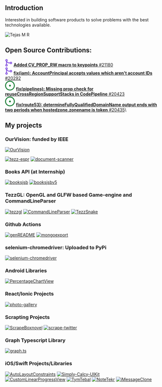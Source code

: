 ## Introduction

Interested in building software products to solve problems with the best technologies available.

<p>
  <img align="center" src="https://github-readme-stats.vercel.app/api?username=tezz-io&count_private=true&show_icons=true&border_radius=20" alt="Tejas M R" />
</p>

## Open Source Contributions:

![merged](svgexport-75-cropped.svg) [**Added CV_PROP_RW macro to keypoints** #21180](https://github.com/opencv/opencv/pull/21180)\
![merged](svgexport-75-cropped.svg) [**fix(iam): AccountPrincipal accepts values which aren't account IDs** #20292](https://github.com/aws/aws-cdk/pull/20292)\
![open](svgexport-25-cropped.svg) [**fix(pipelines): Missing prop check for reuseCrossRegionSupportStacks in CodePipeline** #20423](https://github.com/aws/aws-cdk/pull/20423)\
![open](svgexport-25-cropped.svg) [**fix(route53): determineFullyQualifiedDomainName output ends with two periods when hostedzone.zonename is token** #20435](https://github.com/aws/aws-cdk/pull/20435)\

## My projects

### OurVision: funded by IEEE

[![OurVision](https://github-readme-stats.vercel.app/api/pin/?username=tejas1904&repo=OurVision)](https://github.com/tejas1904/OurVision)

[![tezz-espr](https://github-readme-stats.vercel.app/api/pin/?username=tezz-io&repo=tezz-espr)](https://github.com/tezz-io/tezz-espr)
[![document-scanner](https://github-readme-stats.vercel.app/api/pin/?username=tezz-io&repo=document-scanner)](https://github.com/tezz-io/document-scanner)

### Books API (at Internship)

[![booksjsb](https://github-readme-stats.vercel.app/api/pin/?username=tezz-io&repo=booksjsb)](https://github.com/tezz-io/booksjsb)
[![booksjsbv5](https://github-readme-stats.vercel.app/api/pin/?username=tezz-io&repo=booksjsbv5)](https://github.com/tezz-io/booksjsbv5)

### TezzGL: OpenGL and GLFW based Game-engine and CommandLineParser

[![tezzgl](https://github-readme-stats.vercel.app/api/pin/?username=tezz-io&repo=tezzgl)](https://github.com/tezz-io/tezzgl)
[![CommandLineParser](https://github-readme-stats.vercel.app/api/pin/?username=tezz-io&repo=CommandLineParser)](https://github.com/tezz-io/CommandLineParser)
[![TezzSnake](https://github-readme-stats.vercel.app/api/pin/?username=tezz-io&repo=TezzSnake)](https://github.com/tezz-io/TezzSnake)

### Github Actions

[![genREADME](https://github-readme-stats.vercel.app/api/pin/?username=tezz-io&repo=genREADME)](https://github.com/tezz-io/genREADME)
[![mongoexport](https://github-readme-stats.vercel.app/api/pin/?username=tezz-io&repo=mongoexport)](https://github.com/tezz-io/mongoexport)

### selenium-chromedriver: Uploaded to PyPi

[![selenium-chromedriver](https://github-readme-stats.vercel.app/api/pin/?username=tezz-io&repo=selenium-chromedriver)](https://github.com/tezz-io/selenium-chromedriver)

### Android Libraries

[![PercentageChartView](https://github-readme-stats.vercel.app/api/pin/?username=tezz-io&repo=PercentageChartView)](https://github.com/tezz-io/PercentageChartView)

### React/Ionic Projects

[![photo-gallery](https://github-readme-stats.vercel.app/api/pin/?username=tezz-io&repo=photo-gallery)](https://github.com/tezz-io/photo-gallery)

### Scrapting Projects

[![ScrapeBoxnovel](https://github-readme-stats.vercel.app/api/pin/?username=tezz-io&repo=ScrapeBoxnovel)](https://github.com/tezz-io/ScrapeBoxnovel)
[![scrape-twitter](https://github-readme-stats.vercel.app/api/pin/?username=tezz-io&repo=scrape-twitter)](https://github.com/tezz-io/scrape-twitter)

### Graph Typescript Library

[![graph.ts](https://github-readme-stats.vercel.app/api/pin/?username=tezz-io&repo=graph.ts)](https://github.com/tezz-io/graph.ts)

### iOS/Swift Projects/Libraries

[![AutoLayoutConstraints](https://github-readme-stats.vercel.app/api/pin/?username=tezz-io&repo=AutoLayoutConstraints)](https://github.com/tezz-io/AutoLayoutConstraints)
[![Simply-Calcy-UIKit](https://github-readme-stats.vercel.app/api/pin/?username=tezz-io&repo=Simply-Calcy-UIKit)](https://github.com/tezz-io/Simply-Calcy-UIKit)
[![CustomLinearProgressView](https://github-readme-stats.vercel.app/api/pin/?username=tezz-io&repo=CustomLinearProgressView)](https://github.com/tezz-io/CustomLinearProgressView)
[![TymTebal](https://github-readme-stats.vercel.app/api/pin/?username=tezz-io&repo=TymTebal)](https://github.com/tezz-io/TymTebal)
[![NoteTekr](https://github-readme-stats.vercel.app/api/pin/?username=tezz-io&repo=NoteTekr)](https://github.com/tezz-io/NoteTekr)
[![iMessageClone](https://github-readme-stats.vercel.app/api/pin/?username=tezz-io&repo=iMessageClone)](https://github.com/tezz-io/iMessageClone)

